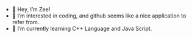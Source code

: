 - 👋 Hey, I’m Zee!
- 👀 I’m interested in coding, and github seems like a nice application to refer from.
- 🌱 I’m currently learning C++ Language and Java Script.

<!---
zhnrs/zhnrs is a ✨ special ✨ repository because its `README.md` (this file) appears on your GitHub profile.
You can click the Preview link to take a look at your changes.
--->
